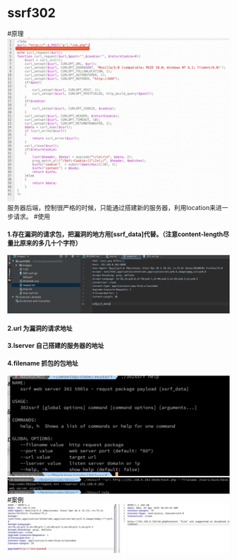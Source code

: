 # ssrf302
#原理
![原因](https://github.com/HToTH/ssrf302/blob/master/images/reason.png)
服务器后端，控制很严格的时候，只能通过搭建新的服务器，利用location来进一步请求。
#使用
#### 1.存在漏洞的请求包，把漏洞的地方用[ssrf_data]代替。（注意content-length尽量比原来的多几十个字符）
![例子](https://github.com/HToTH/ssrf302/blob/master/images/request.png)
#### 2.url 为漏洞的请求地址
#### 3.lserver 自己搭建的服务器的地址
#### 4.filename 抓包的包地址
![介绍](https://github.com/HToTH/ssrf302/blob/master/images/instruction.png)
![使用](https://github.com/HToTH/ssrf302/blob/master/images/use.png)
#案例
![案例](https://github.com/HToTH/ssrf302/blob/master/images/case.png)